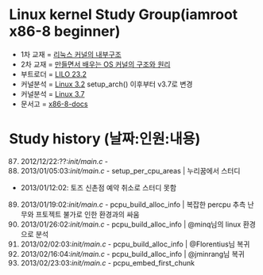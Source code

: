 Linux kernel Study Group(iamroot x86-8 beginner)
========================================
* 1차 교재 = [리눅스 커널의 내부구조](http://www.yes24.com/24/goods/3080849)
* 2차 교재 = [만들면서 배우는 OS 커널의 구조와 원리](http://www.yes24.com/24/goods/1469757)
* 부트로더 = [LILO 23.2](https://github.com/x86-8/lilo232.git)
* 커널분석 = [Linux 3.2](https://github.com/x86-8/linux-3.2.git) setup_arch() 이후부터 v3.7로 변경
* 커널분석 = [Linux 3.7](https://github.com/x86-8/linux-3.7.git)
* 문서고 = [x86-8-docs](https://github.com/x86-8/x86-8-docs.git)

Study history (날짜:인원:내용)
==============================
87. 2012/12/22:??:*init/main.c* -
88. 2013/01/05:03:*init/main.c* - setup_per_cpu_areas | 누리꿈에서 스터디
*   2013/01/12:02: 토즈 신촌점 예약 취소로 스터디 못함
89. 2013/01/19:02:*init/main.c* - pcpu_build_alloc_info | 복잡한 percpu 추측 난무와 프토젝트 불가로 인한 환경과의 싸움
90. 2013/01/26:02:*init/main.c* - pcpu_build_alloc_info | @minq님의 linux 환경으로 분석
91. 2013/02/02:03:*init/main.c* - pcpu_build_alloc_info | @Florentius님 복귀
92. 2013/02/16:04:*init/main.c* - pcpu_build_alloc_info | @jminrang님 복귀
93. 2013/02/23:03:*init/main.c* - pcpu_embed_first_chunk
